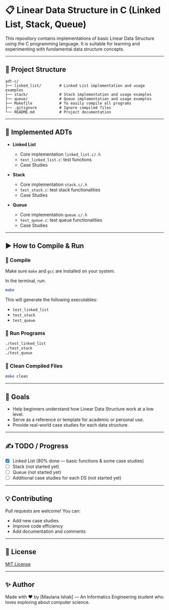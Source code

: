 # 📋 Linear Data Structure in C (Linked List, Stack, Queue)

This repository contains implementations of basic Linear Data Structure using the C programming language. It is suitable for learning and experimenting with fundamental data structure concepts.

---

## 📁 Project Structure

```
adt-c/
├── linked_list/        # Linked List implementation and usage examples
├── stack/              # Stack implementation and usage examples
├── queue/              # Queue implementation and usage examples
├── Makefile            # To easily compile all programs
├── .gitignore          # Ignore compiled files
└── README.md           # Project documentation
```

---

## 🧱 Implemented ADTs

- **Linked List**
  - Core implementation `linked_list.c/.h`
  - `test_linked_list.c`: test functions
  - Case Studies

- **Stack**
  - Core implementation `stack.c/.h`
  - `test_stack.c`: test stack functionalities
  - Case Studies

- **Queue**
  - Core implementation `queue.c/.h`
  - `test_queue.c`: test queue functionalities
  - Case Studies

---

## ▶️ How to Compile & Run

### 🔧 Compile
Make sure `make` and `gcc` are installed on your system.

In the terminal, run:

```bash
make
```

This will generate the following executables:

- `test_linked_list`
- `test_stack`
- `test_queue`

### 🚀 Run Programs

```bash
./test_linked_list
./test_stack
./test_queue
```

### 🧹 Clean Compiled Files

```bash
make clean
```

---

## 🎯 Goals

- Help beginners understand how Linear Data Structure work at a low level.
- Serve as a reference or template for academic or personal use.
- Provide real-world case studies for each data structure.

---

## ✍️ TODO / Progress

- [x] Linked List (80% done — basic functions & some case studies)
- [ ] Stack (not started yet)
- [ ] Queue (not started yet)
- [ ] Additional case studies for each DS (not started yet)

---

## 💡 Contributing

Pull requests are welcome! You can:
- Add new case studies
- Improve code efficiency
- Add documentation and comments

---

## 📜 License

[MIT License](LICENSE)

---

## ✨ Author
Made with ❤️ by [Maulana Ishak] — An Informatics Engineering student who loves exploring about computer science.

